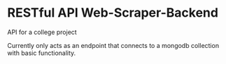 # RESTful API Web-Scraper-Backend

API for a college project 

Currently only acts as an endpoint that connects to a mongodb collection with basic functionality.

